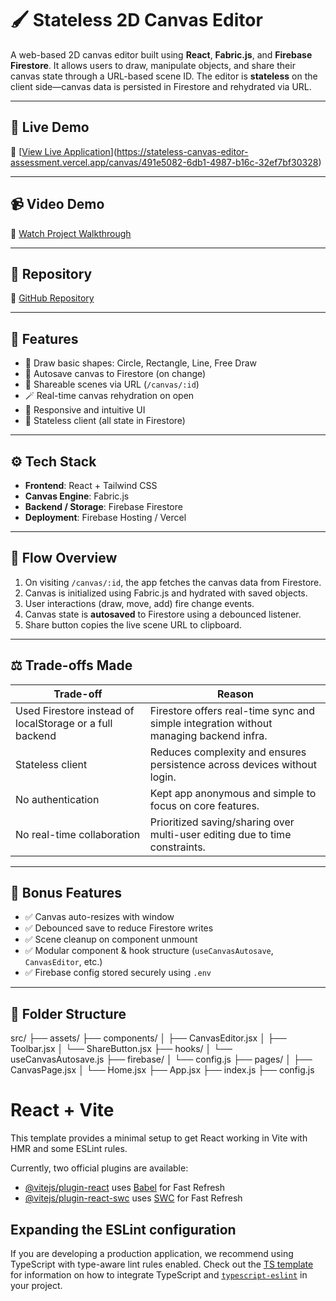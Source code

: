 # 🖌️ Stateless 2D Canvas Editor

A web-based 2D canvas editor built using **React**, **Fabric.js**, and **Firebase Firestore**. It allows users to draw, manipulate objects, and share their canvas state through a URL-based scene ID. The editor is **stateless** on the client side—canvas data is persisted in Firestore and rehydrated via URL.

---

## 🚀 Live Demo

🔗 [[View Live Application](https://your-live-demo-link.com)](https://stateless-canvas-editor-assessment.vercel.app/canvas/491e5082-6db1-4987-b16c-32ef7bf30328)

---

## 📹 Video Demo

🎥 [Watch Project Walkthrough](https://your-video-link.com)

---

## 📂 Repository

🔗 [GitHub Repository](https://github.com/your-username/canvas-editor)

---

## 📌 Features

- 🎨 Draw basic shapes: Circle, Rectangle, Line, Free Draw
- 💾 Autosave canvas to Firestore (on change)
- 🔗 Shareable scenes via URL (`/canvas/:id`)
- 🪄 Real-time canvas rehydration on open
- 🧰 Responsive and intuitive UI
- 🧼 Stateless client (all state in Firestore)

---

## ⚙️ Tech Stack

- **Frontend**: React + Tailwind CSS
- **Canvas Engine**: Fabric.js
- **Backend / Storage**: Firebase Firestore
- **Deployment**: Firebase Hosting / Vercel

---

## 🔄 Flow Overview

1. On visiting `/canvas/:id`, the app fetches the canvas data from Firestore.
2. Canvas is initialized using Fabric.js and hydrated with saved objects.
3. User interactions (draw, move, add) fire change events.
4. Canvas state is **autosaved** to Firestore using a debounced listener.
5. Share button copies the live scene URL to clipboard.

---

## ⚖️ Trade-offs Made

| Trade-off | Reason |
|----------|--------|
| Used Firestore instead of localStorage or a full backend | Firestore offers real-time sync and simple integration without managing backend infra. |
| Stateless client | Reduces complexity and ensures persistence across devices without login. |
| No authentication | Kept app anonymous and simple to focus on core features. |
| No real-time collaboration | Prioritized saving/sharing over multi-user editing due to time constraints. |

---

## 💎 Bonus Features

- ✅ Canvas auto-resizes with window
- ✅ Debounced save to reduce Firestore writes
- ✅ Scene cleanup on component unmount
- ✅ Modular component & hook structure (`useCanvasAutosave`, `CanvasEditor`, etc.)
- ✅ Firebase config stored securely using `.env`

---

## 📁 Folder Structure
src/
├── assets/
├── components/
│ ├── CanvasEditor.jsx
│ ├── Toolbar.jsx
│ └── ShareButton.jsx
├── hooks/
│ └── useCanvasAutosave.js
├── firebase/
│ └── config.js
├── pages/
│ ├── CanvasPage.jsx
│ └── Home.jsx
├── App.jsx
├── index.js
├── config.js


# React + Vite

This template provides a minimal setup to get React working in Vite with HMR and some ESLint rules.

Currently, two official plugins are available:

- [@vitejs/plugin-react](https://github.com/vitejs/vite-plugin-react/blob/main/packages/plugin-react) uses [Babel](https://babeljs.io/) for Fast Refresh
- [@vitejs/plugin-react-swc](https://github.com/vitejs/vite-plugin-react/blob/main/packages/plugin-react-swc) uses [SWC](https://swc.rs/) for Fast Refresh

## Expanding the ESLint configuration

If you are developing a production application, we recommend using TypeScript with type-aware lint rules enabled. Check out the [TS template](https://github.com/vitejs/vite/tree/main/packages/create-vite/template-react-ts) for information on how to integrate TypeScript and [`typescript-eslint`](https://typescript-eslint.io) in your project.
